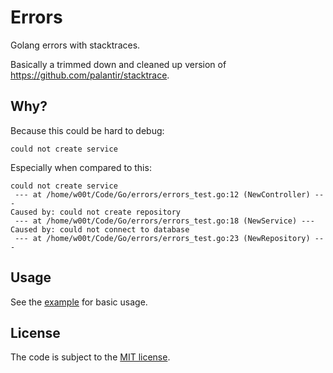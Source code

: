 # Errors

Golang errors with stacktraces.

Basically a trimmed down and cleaned up version of https://github.com/palantir/stacktrace.

## Why?

Because this could be hard to debug:

```
could not create service
```

Especially when compared to this:

```
could not create service
 --- at /home/w00t/Code/Go/errors/errors_test.go:12 (NewController) ---
Caused by: could not create repository
 --- at /home/w00t/Code/Go/errors/errors_test.go:18 (NewService) ---
Caused by: could not connect to database
 --- at /home/w00t/Code/Go/errors/errors_test.go:23 (NewRepository) ---
```

## Usage

See the [example](errors_test.go) for basic usage.

## License

The code is subject to the [MIT license](https://opensource.org/licenses/MIT).
